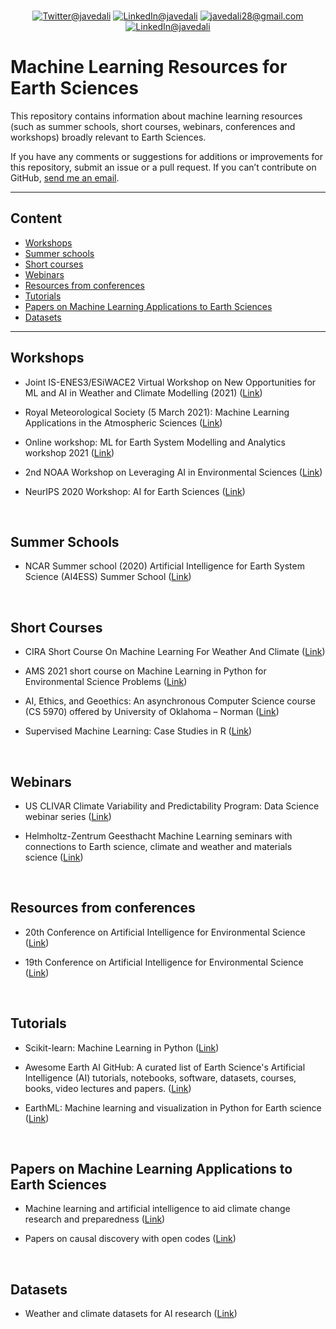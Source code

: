 <!--# Python Resources for Earth Sciences-->
</br>
 <p align="center">
  <a href="https://twitter.com/javedali99"><img src="https://img.shields.io/badge/twitter-%231DA1F2.svg?&style=for-the-badge&logo=twitter&logoColor=white" alt="Twitter@javedali"></a>
  <a href="https://www.linkedin.com/in/javedali18"><img src="https://img.shields.io/badge/linkedin-%230077B5.svg?&style=for-the-badge&logo=linkedin&logoColor=white" alt="LinkedIn@javedali"></a>
  <a href="mailto:javedali28@gmail.com"><img src="https://img.shields.io/badge/gmail-D14836?&style=for-the-badge&logo=gmail&logoColor=white" alt="javedali28@gmail.com"></a>
 <a href="https://javedali.net"><img src="https://img.shields.io/badge/Website%20-%2302569B.svg?&style=for-the-badge&logo=WordPress&logoColor=white" alt="LinkedIn@javedali"></a>
</p>


# Machine Learning Resources for Earth Sciences

<!--
<p align="center">
  <img src="https://user-images.githubusercontent.com/15319503/115857198-63b72d80-a3fb-11eb-82bc-a37b77e7521c.png?raw=true" alt="Python Resources for Earth Sciences"/>
</p>
-->

<div>

This repository contains information about machine learning resources (such as summer schools, short courses, webinars, conferences and workshops) broadly relevant to Earth Sciences. 

If you have any comments or suggestions for additions or improvements for this repository, submit an issue or a pull request. If you can’t contribute on GitHub, [send me an email](mailto:javedali28@gmail.com). 


---

## Content

* [Workshops](#workshops)
* [Summer schools](#summer-schools)
* [Short courses](#short-courses)
* [Webinars](#webinars)
* [Resources from conferences](#Resources-from-conferences)
* [Tutorials](#Tutorials)
* [Papers on Machine Learning Applications to Earth Sciences](#Papers-on-Machine-Learning-Applications-to-Earth-Sciences)
* [Datasets](#Datasets)


---

## Workshops

- Joint IS-ENES3/ESiWACE2 Virtual Workshop on New Opportunities for ML and AI in Weather and Climate Modelling (2021) ([Link](https://portal.enes.org/community/announcements/events/joint-is-enes3-esiwace2-virtual-workshop-on-new-opportunities-for-ml-and-ai-in-weather-and-climate-modelling))

- Royal Meteorological Society (5 March 2021): Machine Learning Applications in the Atmospheric Sciences ([Link](https://www.rmets.org/event/virtual-meeting-machine-learning-applications-atmospheric-sciences))

- Online workshop: ML for Earth System Modelling and Analytics workshop 2021 ([Link](https://www.dkrz.de/up/de-news-and-events/de-workshops-and-trainings/de-ml-workshop-2021))

- 2nd NOAA Workshop on Leveraging AI in Environmental Sciences ([Link](https://www.star.nesdis.noaa.gov/star/meeting_2020AIWorkshop_tutorials.php)) 

- NeurIPS 2020 Workshop: AI for Earth Sciences ([Link](https://neurips.cc/virtual/2020/protected/workshop_16105.html))



</br>

## Summer Schools

- NCAR Summer school (2020) Artificial Intelligence for Earth System Science (AI4ESS) Summer School ([Link](https://www2.cisl.ucar.edu/events/summer-school/ai4ess/2020/artificial-intelligence-earth-system-science-ai4ess-summer-school))

</br>

## Short Courses

- CIRA Short Course On Machine Learning For Weather And Climate ([Link](https://docs.google.com/document/d/1SPNxZrbHMaIEaS2dbntDow9x_tgSuFTUTOugfa2NuRo/edit))

- AMS 2021 short course on Machine Learning in Python for Environmental Science Problems ([Link](https://sites.google.com/view/amsai2021shortcourse/home))

- AI, Ethics, and Geoethics: An asynchronous Computer Science course (CS 5970) offered by University of Oklahoma – Norman ([Link](https://www.ai2es.org/products/cs-5970/)) 

- Supervised Machine Learning: Case Studies in R ([Link](https://github.com/juliasilge/supervised-ML-case-studies-course))



</br>

## Webinars

- US CLIVAR Climate Variability and Predictability Program: Data Science webinar series ([Link](https://usclivar.org/working-groups/data-science-working-group-webinar-series))
 
- Helmholtz-Zentrum Geesthacht Machine Learning seminars with connections to Earth science, climate and weather and materials science ([Link](http://m-dml.org/seminar.html))

</br>

## Resources from conferences

- 20th Conference on Artificial Intelligence for Environmental Science ([Link](https://ams.confex.com/ams/101ANNUAL/meetingapp.cgi/Program/1505)) 

- 19th Conference on Artificial Intelligence for Environmental Science ([Link](https://ams.confex.com/ams/2020Annual/meetingapp.cgi/Program/1411))

</br>

## Tutorials

- Scikit-learn: Machine Learning in Python ([Link](https://scikit-learn.org/stable/index.html))

- Awesome Earth AI GitHub: A curated list of Earth Science's Artificial Intelligence (AI) tutorials, notebooks, software, datasets, courses, books, video lectures and papers. ([Link](https://github.com/ESIPFed/Awesome-Earth-Artificial-Intelligence))

- EarthML: Machine learning and visualization in Python for Earth science ([Link](http://earthml.holoviz.org/))

</br>

## Papers on Machine Learning Applications to Earth Sciences

- Machine learning and artificial intelligence to aid climate change research and preparedness ([Link](https://iopscience.iop.org/article/10.1088/1748-9326/ab4e55)) 

- Papers on causal discovery with open codes ([Link](https://paperswithcode.com/task/causal-discovery))

</br>

## Datasets

- Weather and climate datasets for AI research ([Link](http://mldata.pangeo.io/)) 



